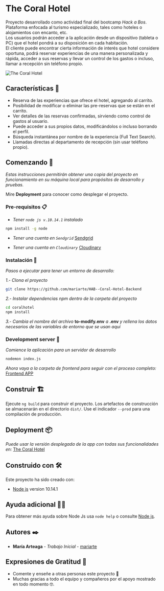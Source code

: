 # The Coral Hotel

Proyecto desarrollado como actividad final del bootcamp _Hack a Bos_.  
Plataforma enfocada al turismo especializado, tales como hoteles o alojamientos con encanto, etc.  
Los usuarios podrán acceder a la aplicación desde un dispositivo (tableta o PC) que el hotel pondrá a su disposición en cada habitación.  
El cliente puede encontrar cierta información de interés que hotel considere oportuna, podrá reservar experiencias de una manera personalizada y rápida, acceder a sus reservas y llevar un control de los gastos o incluso, llamar a recepción sin teléfono propio.

![The Coral Hotel](https://res.cloudinary.com/cloudmaria/image/upload/v1560808523/image1_snvvn0.png)

## Características 📝

- Reserva de las experiencias que ofrece el hotel, agregando al carrito.
- Posibilidad de modificar o eliminar las pre-reservas que se están en el carrito.
- Ver detalles de las reservas confirmadas, sirviendo como control de gastos al usuario.
- Puede acceder a sus propios datos, modificándolos o incluso borrando el perfil.
- Búsqueda instantánea por nombre de la experiencia (Full Text Search).
- Llamadas directas al departamento de recepción (sin usar teléfono propio).

## Comenzando 🚀

_Estas instrucciones permitirán obtener una copia del proyecto en funcionamiento en su máquina local para propósitos de desarrollo y pruebas._

Mire **Deployment** para conocer como desplegar el proyecto.

### Pre-requisitos 📋

- _Tener `node js v.10.14.1` instalado_

```bash
npm install -g node
```

- _Tener una cuenta en `Sendgrid`_ [Sendgrid](https://sendgrid.com)

- _Tener una cuenta en `Cloudinary`_ [Cloudinary](https://cloudinary.com)

### Instalación 🔧

_Pasos a ejecutar para tener un entorno de desarrollo:_

_1.- Clona el proyecto_

```bash
git clone https://github.com/mariarte/HAB--Coral-Hotel-Backend
```

_2.- Instalar dependencias npm dentro de la carpeta del proyecto_

```bash
cd coralhotel
npm install
```

_3.- Cambia el nombre del archivo_ **to-modify.env** _a_ **.env** _y rellena los datos necesarios de las variables de entorno que se usan aquí_

### Development server 🧩

_Comience la aplicación para un servidor de desarrollo_

```bash
nodemon index.js
```

_Ahora vaya a la carpeta de frontend para seguir con el proceso completo:_ [Frontend APP](https://github.com/mariarte/HAB--Coral-Hotel-Frontend-)

## Construir 🏗

Ejecute `ng build` para construir el proyecto. Los artefactos de construcción se almacenarán en el directorio `dist/`. Use el indicador `--prod` para una compilación de producción.

## Deployment 📦

_Puede usar la versión desplegada de la app con todas sus funcionalidades en:_
[The Coral Hotel](https://coral-hotel.firebaseapp.com/)

## Construido con 🛠️

Este proyecto ha sido creado con:

- [Node js](https://nodejs.org/es/) version 10.14.1

## Ayuda adicional 🙏🏻

Para obtener más ayuda sobre Node Js usa `node help` o consulte [Node js](https://nodejs.org/es/docs/).

## Autores ✒️

- **María Arteaga** - _Trabajo Inicial_ - [mariarte](https://github.com/mariarte)

## Expresiones de Gratitud 🎁

- Comente y enseñe a otras personas este proyecto 📢
- Muchas gracias a todo el equipo y compañeros por el apoyo mostrado en todo momento 🤓.
